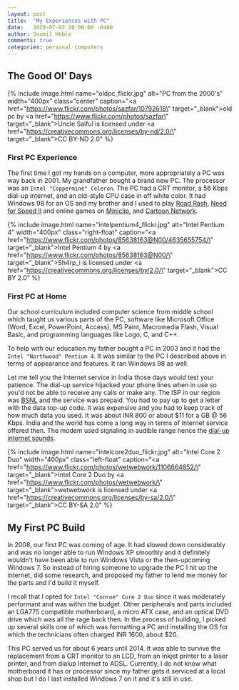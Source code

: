```yaml
---
layout: post
title:  "My Experiences with PC"
date:   2020-07-02 20:00:00 -0400
author: Soumil Heble
comments: true
categories: personal computers
---
```

## The Good Ol' Days

{% include image.html name="oldpc_flickr.jpg" alt="PC from the 2000's" width="400px" class="center" caption="<a href=\"https://www.flickr.com/photos/sazfar/10792618\" target=\"_blank\">old pc</a> by <a href=\"https://www.flickr.com/photos/sazfar\" target=\"_blank\">Uncle Saiful</a> is licensed under <a href=\"https://creativecommons.org/licenses/by-nd/2.0/\" target=\"_blank\">CC BY-ND 2.0</a>" %}

### First PC Experience
The first time I got my hands on a computer, more appropriately a PC was way back in 2001. My grandfather bought a brand new PC. The processor was an `Intel "Coppermine" Celeron`. The PC had a CRT monitor, a 56 Kbps dial-up internet, and an old-style CPU case in off white color. It had Windows 98 for an OS and my brother and I used to play <a href="https://en.wikipedia.org/wiki/Road_Rash_(video_game)" target="_blank">Road Rash</a>, <a href="https://en.wikipedia.org/wiki/Need_for_Speed_II" target="_blank">Need for Speed II</a> and online games on <a href="https://www.miniclip.com/games/en/" target="_blank">Miniclip</a>, and <a href="https://www.cartoonnetwork.com/games/" target="_blank">Cartoon Network</a>. 

{% include image.html name="intelpentium4_flickr.jpg" alt="Intel Pentium 4" width="400px" class="right-float" caption="<a href=\"https://www.flickr.com/photos/85638163@N00/4635655754/\" target=\"_blank\">Intel Pentium 4</a> by <a href=\"https://www.flickr.com/photos/85638163@N00/\" target=\"_blank\">Sh4rp_i</a> is licensed under <a href=\"https://creativecommons.org/licenses/by/2.0/\" target=\"_blank\">CC BY 2.0</a>" %}

### First PC at Home
Our school curriculum included computer science from middle school which taught us various parts of the PC, software like Microsoft Office (Word, Excel, PowerPoint, Access), MS Paint, Macromedia Flash, Visual Basic, and programming languages like Logo, C, and C++.

To help with our education my father bought a PC in 2003 and it had the `Intel "Northwood" Pentium 4`. It was similar to the PC I described above in terms of appearance and features. It ran Windows 98 as well.

Let me tell you the Internet service in India those days would test your patience. The dial-up service hijacked your phone lines when in use so you'd not be able to receive any calls or make any. The ISP in our region was <a href="https://en.wikipedia.org/wiki/Bharat_Sanchar_Nigam_Limited" target="_blank">BSNL</a> and the service was prepaid. You had to pay up to get a letter with the data top-up code. It was expensive and you had to keep track of how much data you used. It was about INR 800 or about $11 for a GB @ 56 Kbps. India and the world has come a long way in terms of Internet service offered then. The modem used signaling in audible range hence the <a href="https://www.youtube.com/watch?v=gsNaR6FRuO0" target="_blank">dial-up internet sounds</a>.

{% include image.html name="intelcore2duo_flickr.jpg" alt="Intel Core 2 Duo" width="400px" class="left-float" caption="<a href=\"https://www.flickr.com/photos/wetwebwork/1106664852/\" target=\"_blank\">Intel Core 2 Duo</a> by <a href=\"https://www.flickr.com/photos/wetwebwork/\" target=\"_blank\">wetwebwork</a> is licensed under <a href=\"https://creativecommons.org/licenses/by-sa/2.0/\" target=\"_blank\">CC BY-SA 2.0</a>" %}

## My First PC Build
In 2008, our first PC was coming of age. It had slowed down considerably and was no longer able to run Windows XP smoothly and it definitely wouldn't have been able to run Windows Vista or the then-upcoming Windows 7. So instead of hiring someone to upgrade the PC I hit up the internet, did some research, and proposed my father to lend me money for the parts and I'd build it myself.

I recall that I opted for `Intel "Conroe" Core 2 Duo` since it was moderately performant and was within the budget. Other peripherals and parts included an LGA775 compatible motherboard, a micro ATX case, and an optical DVD drive which was all the rage back then. In the process of building, I picked up several skills one of which was formatting a PC and installing the OS for which the technicians often charged INR 1600, about $20.

This PC served us for about 6 years until 2014. It was able to survive the replacement from a CRT monitor to an LCD, from an inkjet printer to a laser printer, and from dialup Internet to ADSL. Currently, I do not know what motherboard it has or processor since my father gets it serviced at a local shop but I do I last installed Windows 7 on it and it's still in use.
